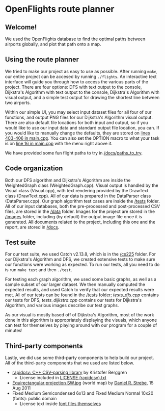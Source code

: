 # OpenFlights route planner

## Welcome!
We used the OpenFlights database to find the optimal paths between airports globally, and plot that path onto a map.

## Using the route planner
We tried to make our project as easy to use as possible. After running `make`, our entire project can be accesed by running `./flights`. An interactive text interface will guide you through how to access the various parts of the project. There are four options: DFS with text output to the console, Dijkstra's Algorithm with text output to the console, Dijkstra's Algorithm with visual output, and a simple test output for drawing the shortest line between two airports.

Within our simple UI, you may select input dataset files for all four of our functions, and output PNG files for our Dijkstra's Algorithm visual output. There are also default file locations for both input and output, so if you would like to use our input data and standard output file location, you can. If you would like to manually change the defaults, they are stored on [lines 403-406 in main.cpp](/main.cpp#L403-L406). You can also set the OPTION macro to what your task is on [line 16 in main.cpp](/main.cpp#L16) with the menu right above it.

We have provided some fun flight paths to try in [/docs/paths_to_try](/docs/paths_to_try.md).

## Code organization
Both our DFS algorithm and Dijkstra's Algorithm are inside the WeightedGraph class (WeightedGraph.cpp). Visual output is handled by the Visual class (Visual.cpp), with text rendering provided by the DrawText class (DrawText.cpp). All of our data is prepared in the DataParser class (DataParser.cpp). Our graph algorithm test cases are inside the [/tests](/tests) folder. All of our input databases, both the pre-processed and post-processed CSV files, are stored in the [/data](/data) folder. Images for the project are stored in the [/images](/images) folder, including (by default) the output image file once it is generated. All documents related to the project, including this one and the report, are stored in [/docs](/docs).

## Test suite
For our test suite, we used Catch v2.13.8, which is in the [/cs225](/cs225) folder. For our Dijkstra's Algorithm and DFS, we created extensive tests to make sure our functions were working as expected. To run our tests, all you need to do is run `make test` and then `./test`.

For testing each graph algorithm, we used some basic graphs, as well as a sample subset of our larger dataset. We then manually computed the expected results, and used Catch to verify that our expected results were met. All of our tests can be found in the [/tests](/tests) folder; *tests_dfs.cpp* contains our tests for DFS, *tests_dijkstra.cpp* contains our tests for Dijkstra's Algorithm, and various images describe our test graphs.

As our visual is mostly based off of Dijkstra's Algorithm, most of the work done in this algorithm is appropriately displaying the visuals, which anyone can test for themselves by playing around with our program for a couple of minutes!

## Third-party components
Lastly, we did use some third-party components to help build our project. All of the third-party components that we used are listed below.

- [rapidcsv: C++ CSV-parsing library](https://github.com/d99kris/rapidcsv) by Kristofer Berggren
	- License included in [LICENSE (rapidcsv).txt](LICENSE%20(rapidcsv).txt)
- [Equirectangular projection SW.jpg](https://commons.wikimedia.org/wiki/File:Equirectangular_projection_SW.jpg) (world map) by [Daniel R. Strebe](https://commons.wikimedia.org/wiki/User:Strebe), 15 Aug 2011
- Fixed Medium Semicondensed 6x13 and Fixed Medium Normal 10x20 (fonts): public domain
	- License text inside [font files themselves](/fonts/fixed-6x13.bdf)
